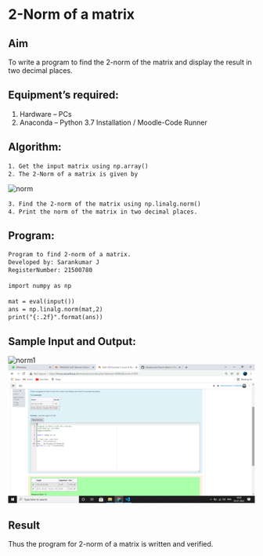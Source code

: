 # 2-Norm of a matrix
## Aim
To write a program to find the 2-norm of the matrix and display the result in two decimal places.
## Equipment’s required:
1.	Hardware – PCs
2.	Anaconda – Python 3.7 Installation / Moodle-Code Runner
## Algorithm:
	1. Get the input matrix using np.array()
	2. The 2-Norm of a matrix is given by 
![norm](./normeqn1.jpg)
    
    3. Find the 2-norm of the matrix using np.linalg.norm()
	4. Print the norm of the matrix in two decimal places.
## Program:
~~~
Program to find 2-norm of a matrix.
Developed by: Sarankumar J
RegisterNumber: 21500780

import numpy as np

mat = eval(input())
ans = np.linalg.norm(mat,2)
print("{:.2f}".format(ans))

~~~
## Sample Input and Output:
![norm1](./input.jpg)
![gitlogo](output.png)

## Result
Thus the program for 2-norm of a matrix is written and verified.
